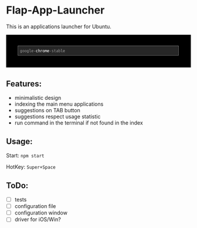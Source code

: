 # Flap-App-Launcher

This is an applications launcher for Ubuntu.

![Main view](https://raw.githubusercontent.com/antonfisher/flap-app-launcher/docs/images/screenshot-v1.png)

## Features:
- minimalistic design
- indexing the main menu applications
- suggestions on TAB button
- suggestions respect usage statistic
- run command in the terminal if not found in the index

## Usage:
Start: `npm start`

HotKey: `Super+Space`

## ToDo:
- [ ] tests
- [ ] configuration file
- [ ] configuration window
- [ ] driver for iOS/Win?

